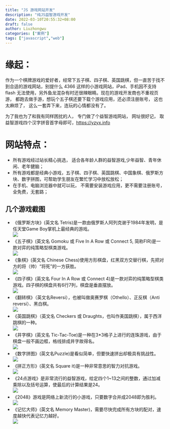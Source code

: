 ```yaml
---
title: "JS 游戏网站开发"
description: "纯JS益智游戏开发"
date: 2022-03-10T20:55:32+08:00
draft: false
author: Liuzhongwu
categories: ["案例"]
tags: ["javascript","web"]
---
```


# 缘起：
作为一个棋牌游戏的爱好者，经常下五子棋、四子棋、英国跳棋，但一直苦于找不到合适的游戏网站，别提什么 4366 这样的小游戏网站，iPad、手机因不支持 flash 无法使用，另外鱼龙混杂有时还很辣眼睛。现在的游戏开发商也不重视页游， 都跑去做手游，想玩个五子棋还要下载个游戏应用，还必须注册账号， 这也太麻烦了， 这么一套弄下来，连玩的心情都没有了。

为了我也为了和我有同样困扰的人， 专门做了个益智游戏网站， 网址很好记， 取益智游戏四个汉字拼音首字母即可，<https://yzyx.info>


# 网站特点：
  - 所有游戏经过站长精心挑选， 适合各年龄人群的益智游戏,少年益智、青年休闲、老年健脑；
  - 所有游戏都是经典小游戏，五子棋、四子棋、英国跳棋、中国象棋、俄罗斯方块、数字拼图，可帮助学生朋友在繁忙学习中放松放松；
  - 在手机、电脑浏览器中就可以玩， 不需要安装游戏应用，更不需要注册账号， 全免费，无套路；


## 几个游戏截图
- 《俄罗斯方块》(英文名 Tetris)是一款由俄罗斯人阿列克谢于1984年发明，是任天堂Game Boy掌机上最经典的游戏。  
![](../js_games_files/12.png)
- 《五子棋》(英文名 Gomoku 或 Five In A Row 或 Connect 5, 简称FIR)是一款对弈的纯策略型棋类游戏。   
![](../js_games_files/11.png)
- 《象棋》(英文名 Chinese Chess)使用方形棋盘，红黑双方交替行棋，先把对方的将（帅）“将死”的一方获胜。  
![](../js_games_files/10.png)
- 《四子棋》(英文名 Four In A Row 或 Connect 4)是一款对弈的纯策略型棋类游戏。四子棋的棋盘共有6行7列，棋盘是垂直摆放。  
![](../js_games_files/9.png)
- 《翻转棋》（英文名Reversi），也被叫做奥赛罗棋（Othello）、正反棋（Anti reversi）、黑白棋。  
![](../js_games_files/8.png)
- 《英国跳棋》（英文名 Checkers 或 Draughts，也叫作美国跳棋），属于西洋跳棋的一种。    
![](../js_games_files/7.png)
- 《井字棋》(英文名 Tic-Tac-Toe)是一种在3*3格子上进行的连珠游戏，由于棋盘一般不画边框，格线排成井字故得名。  
![](../js_games_files/6.png)
- 《数字拼图》(英文名Puzzle)是看似简单，但要快速拼出却极具有挑战性。   
![](../js_games_files/5.png)
- 《拼正方形》(英文名 Square it)是一种非常意思的智力对抗游戏。  
![](../js_games_files/4.png)
- 《24点游戏》是非常流行的益智游戏，给定四个1~13之间的整数，通过加减乘除以及括号运算，使最后的计算结果是24。  
![](../js_games_files/3.png)
- 《2048》游戏是网络上新流行的小游戏，只要数字合并成2048即为胜利。  
![](../js_games_files/2.png)
- 《记忆大师》(英文名 Memory Master)，需要尽快完成所有方块的配对，速度越快代表记忆力越好。  
![](../js_games_files/1.png)